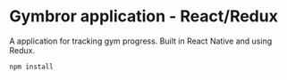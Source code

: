 # Gymbror application - React/Redux

A application for tracking gym progress. Built in React Native and using Redux.

```
npm install
```
